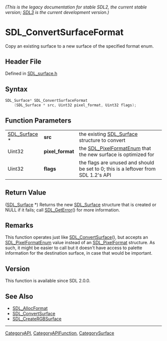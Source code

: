 ###### (This is the legacy documentation for stable SDL2, the current stable version; [SDL3](https://wiki.libsdl.org/SDL3/) is the current development version.)
# SDL_ConvertSurfaceFormat

Copy an existing surface to a new surface of the specified format enum.

## Header File

Defined in [SDL_surface.h](https://github.com/libsdl-org/SDL/blob/SDL2/include/SDL_surface.h)

## Syntax

```c
SDL_Surface* SDL_ConvertSurfaceFormat
    (SDL_Surface * src, Uint32 pixel_format, Uint32 flags);
```

## Function Parameters

|                              |                  |                                                                                      |
| ---------------------------- | ---------------- | ------------------------------------------------------------------------------------ |
| [SDL_Surface](SDL_Surface) * | **src**          | the existing [SDL_Surface](SDL_Surface) structure to convert                         |
| Uint32                       | **pixel_format** | the [SDL_PixelFormatEnum](SDL_PixelFormatEnum) that the new surface is optimized for |
| Uint32                       | **flags**        | the flags are unused and should be set to 0; this is a leftover from SDL 1.2's API   |

## Return Value

([SDL_Surface](SDL_Surface) *) Returns the new [SDL_Surface](SDL_Surface)
structure that is created or NULL if it fails; call
[SDL_GetError](SDL_GetError)() for more information.

## Remarks

This function operates just like
[SDL_ConvertSurface](SDL_ConvertSurface)(), but accepts an
[SDL_PixelFormatEnum](SDL_PixelFormatEnum) value instead of an
[SDL_PixelFormat](SDL_PixelFormat) structure. As such, it might be easier
to call but it doesn't have access to palette information for the
destination surface, in case that would be important.

## Version

This function is available since SDL 2.0.0.

## See Also

- [SDL_AllocFormat](SDL_AllocFormat)
- [SDL_ConvertSurface](SDL_ConvertSurface)
- [SDL_CreateRGBSurface](SDL_CreateRGBSurface)

----
[CategoryAPI](CategoryAPI), [CategoryAPIFunction](CategoryAPIFunction), [CategorySurface](CategorySurface)

